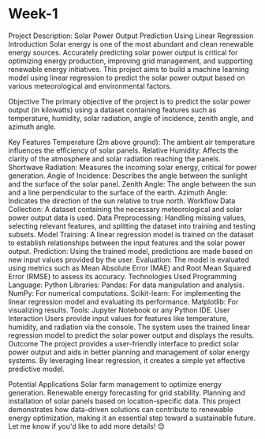 # Week-1

Project Description: Solar Power Output Prediction Using Linear Regression
Introduction
Solar energy is one of the most abundant and clean renewable energy sources. Accurately predicting solar power output is critical for optimizing energy production, improving grid management, and supporting renewable energy initiatives. This project aims to build a machine learning model using linear regression to predict the solar power output based on various meteorological and environmental factors.

Objective
The primary objective of the project is to predict the solar power output (in kilowatts) using a dataset containing features such as temperature, humidity, solar radiation, angle of incidence, zenith angle, and azimuth angle.

Key Features
Temperature (2m above ground): The ambient air temperature influences the efficiency of solar panels.
Relative Humidity: Affects the clarity of the atmosphere and solar radiation reaching the panels.
Shortwave Radiation: Measures the incoming solar energy, critical for power generation.
Angle of Incidence: Describes the angle between the sunlight and the surface of the solar panel.
Zenith Angle: The angle between the sun and a line perpendicular to the surface of the earth.
Azimuth Angle: Indicates the direction of the sun relative to true north.
Workflow
Data Collection: A dataset containing the necessary meteorological and solar power output data is used.
Data Preprocessing: Handling missing values, selecting relevant features, and splitting the dataset into training and testing subsets.
Model Training: A linear regression model is trained on the dataset to establish relationships between the input features and the solar power output.
Prediction: Using the trained model, predictions are made based on new input values provided by the user.
Evaluation: The model is evaluated using metrics such as Mean Absolute Error (MAE) and Root Mean Squared Error (RMSE) to assess its accuracy.
Technologies Used
Programming Language: Python
Libraries:
Pandas: For data manipulation and analysis.
NumPy: For numerical computations.
Scikit-learn: For implementing the linear regression model and evaluating its performance.
Matplotlib: For visualizing results.
Tools: Jupyter Notebook or any Python IDE.
User Interaction
Users provide input values for features like temperature, humidity, and radiation via the console.
The system uses the trained linear regression model to predict the solar power output and displays the results.
Outcome
The project provides a user-friendly interface to predict solar power output and aids in better planning and management of solar energy systems. By leveraging linear regression, it creates a simple yet effective predictive model.

Potential Applications
Solar farm management to optimize energy generation.
Renewable energy forecasting for grid stability.
Planning and installation of solar panels based on location-specific data.
This project demonstrates how data-driven solutions can contribute to renewable energy optimization, making it an essential step toward a sustainable future. Let me know if you'd like to add more details! 😊
